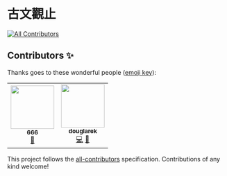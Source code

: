 # 古文觀止
<!-- ALL-CONTRIBUTORS-BADGE:START - Do not remove or modify this section -->
[![All Contributors](https://img.shields.io/badge/all_contributors-2-orange.svg?style=flat-square)](#contributors-)
<!-- ALL-CONTRIBUTORS-BADGE:END -->

## Contributors ✨

Thanks goes to these wonderful people ([emoji key](https://allcontributors.org/docs/en/emoji-key)):

<!-- ALL-CONTRIBUTORS-LIST:START - Do not remove or modify this section -->
<!-- prettier-ignore-start -->
<!-- markdownlint-disable -->
<table>
  <tr>
    <td align="center"><a href="https://github.com/A6669"><img src="https://avatars.githubusercontent.com/u/3398776?v=4?s=100" width="100px;" alt=""/><br /><sub><b>666</b></sub></a><br /><a href="#ideas-A6669" title="Ideas, Planning, & Feedback">🤔</a></td>
    <td align="center"><a href="https://blog.lingchao.xin"><img src="https://avatars.githubusercontent.com/u/1488134?v=4?s=100" width="100px;" alt=""/><br /><sub><b>douglarek</b></sub></a><br /><a href="https://github.com/Ancient-China-Books/guwenguanzhi/commits?author=douglarek" title="Code">💻</a> <a href="#maintenance-douglarek" title="Maintenance">🚧</a></td>
  </tr>
</table>

<!-- markdownlint-restore -->
<!-- prettier-ignore-end -->

<!-- ALL-CONTRIBUTORS-LIST:END -->

This project follows the [all-contributors](https://github.com/all-contributors/all-contributors) specification. Contributions of any kind welcome!
